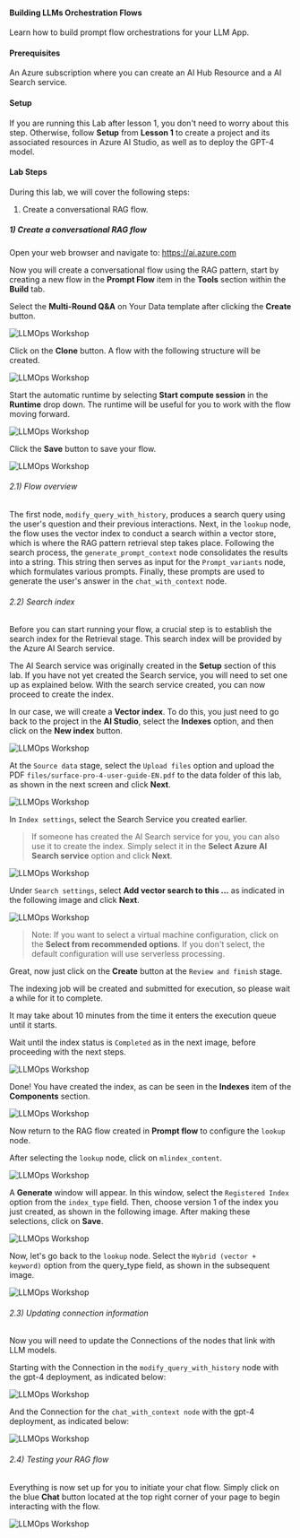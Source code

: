 #### Building LLMs Orchestration Flows

Learn how to build prompt flow orchestrations for your LLM App.

#### Prerequisites

An Azure subscription where you can create an AI Hub Resource and a AI Search service.

#### Setup

If you are running this Lab after lesson 1, you don't need to worry about this step. Otherwise, follow **Setup** from **Lesson 1** to create a project and its associated resources in Azure AI Studio, as well as to deploy the GPT-4 model.

#### Lab Steps

During this lab, we will cover the following steps:

1) Create a conversational RAG flow.

##### 1) Create a conversational RAG flow

Open your web browser and navigate to: https://ai.azure.com

Now you will create a conversational flow using the RAG pattern, start by creating a new flow in the **Prompt Flow** item in the **Tools** section within the **Build** tab.

Select the **Multi-Round Q&A** on Your Data template after clicking the **Create** button.

![LLMOps Workshop](images/lab2grab1.png)

Click on the **Clone** button. A flow with the following structure will be created.

![LLMOps Workshop](images/lab2grab2.png)

Start the automatic runtime by selecting **Start compute session** in the **Runtime** drop down. The runtime will be useful for you to work with the flow moving forward.

![LLMOps Workshop](images/lab2grab3.png)

Click the **Save** button to save your flow.

![LLMOps Workshop](images/lab2grab4.png)

###### 2.1) Flow overview

The first node, `modify_query_with_history`, produces a search query using the user's question and their previous interactions. Next, in the `lookup` node, the flow uses the vector index to conduct a search within a vector store, which is where the RAG pattern retrieval step takes place. Following the search process, the `generate_prompt_context` node consolidates the results into a string. This string then serves as input for the `Prompt_variants` node, which formulates various prompts. Finally, these prompts are used to generate the user's answer in the `chat_with_context` node.

###### 2.2) Search index

Before you can start running your flow, a crucial step is to establish the search index for the Retrieval stage. This search index will be provided by the Azure AI Search service.

The AI Search service was originally created in the **Setup** section of this lab. If you have not yet created the Search service, you will need to set one up as explained below. With the search service created, you can now proceed to create the index.

In our case, we will create a **Vector index**. To do this, you just need to go back to the project in the **AI Studio**, select the **Indexes** option, and then click on the **New index** button.  
   
![LLMOps Workshop](images/lab2grab5.png)
   
At the `Source data` stage, select the `Upload files` option and upload the PDF `files/surface-pro-4-user-guide-EN.pdf` to the data folder of this lab, as shown in the next screen and click **Next**.  
   
![LLMOps Workshop](images/lab2grab6.png)
   
In `Index settings`, select the Search Service you created earlier.  

> If someone has created the AI Search service for you, you can also use it to create the index. Simply select it in the **Select Azure AI Search service** option and click **Next**.

![LLMOps Workshop](images/lab2grab7.png)
   
Under `Search settings`, select **Add vector search to this ...** as indicated in the following image and click **Next**.  
   
![LLMOps Workshop](images/lab2grab8.png)
   
> Note: If you want to select a virtual machine configuration, click on the **Select from recommended options**. If you don't select, the default configuration will use serverless processing.

Great, now just click on the **Create** button at the `Review and finish` stage.  
   
The indexing job will be created and submitted for execution, so please wait a while for it to complete.

It may take about 10 minutes from the time it enters the execution queue until it starts.  
   
Wait until the index status is `Completed` as in the next image, before proceeding with the next steps.  
   
![LLMOps Workshop](images/lab2grab9.png) 

Done! You have created the index, as can be seen in the **Indexes** item of the **Components** section.

![LLMOps Workshop](images/lab2grab10.png)

Now return to the RAG flow created in **Prompt flow** to configure the `lookup` node.

After selecting the `lookup` node, click on `mlindex_content`.

![LLMOps Workshop](images/lab2grab11.png)

A **Generate** window will appear. In this window, select the `Registered Index` option from the `index_type` field. Then, choose version 1 of the index you just created, as shown in the following image. After making these selections, click on **Save**.

![LLMOps Workshop](images/lab2grab12.png)

Now, let's go back to the `lookup` node. Select the `Hybrid (vector + keyword)` option from the query_type field, as shown in the subsequent image.

![LLMOps Workshop](images/lab2grab13.png)

###### 2.3) Updating connection information

Now you will need to update the Connections of the nodes that link with LLM models.  

Starting with the Connection in the `modify_query_with_history` node with the gpt-4 deployment, as indicated below:

![LLMOps Workshop](images/lab2grab14.png)

And the Connection for the `chat_with_context node` with the gpt-4 deployment, as indicated below:

![LLMOps Workshop](images/lab2grab15.png)

###### 2.4) Testing your RAG flow

Everything is now set up for you to initiate your chat flow. Simply click on the blue **Chat** button located at the top right corner of your page to begin interacting with the flow.

![LLMOps Workshop](images/lab2grab16.png.png)

